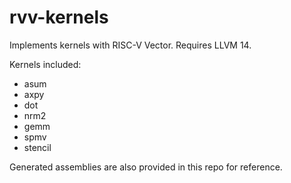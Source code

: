 # rvv-kernels

Implements kernels with RISC-V Vector. Requires LLVM 14.

Kernels included:

- asum
- axpy
- dot
- nrm2
- gemm
- spmv
- stencil

Generated assemblies are also provided in this repo for reference.